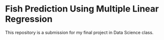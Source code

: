 # Fish Prediction Using Multiple Linear Regression
This repository is a submission for my final project in Data Science class.

